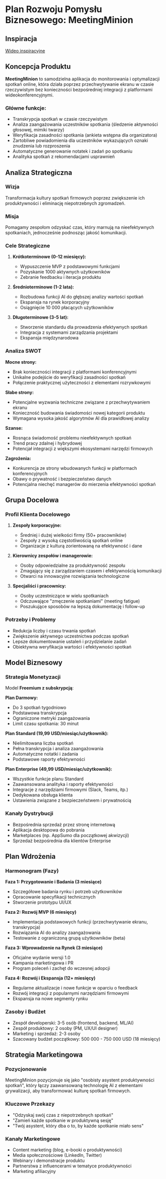 # Plan Rozwoju Pomysłu Biznesowego: MeetingMinion

## Inspiracja
[Wideo inspiracyjne](https://www.youtube.com/watch?v=MVgtZRu1c5c&ab_channel=PIKon)

## Koncepcja Produktu

**MeetingMinion** to samodzielna aplikacja do monitorowania i optymalizacji spotkań online, która działa poprzez przechwytywanie ekranu w czasie rzeczywistym bez konieczności bezpośredniej integracji z platformami wideokonferencyjnymi. 

### Główne funkcje:
- Transkrypcja spotkań w czasie rzeczywistym
- Analiza zaangażowania uczestników spotkania (śledzenie aktywności głosowej, mimiki twarzy)
- Weryfikacja zasadności spotkania (ankieta wstępna dla organizatora)
- Żartobliwe powiadomienia dla uczestników wykazujących oznaki znudzenia lub rozproszenia
- Automatyczne generowanie notatek i zadań po spotkaniu
- Analityka spotkań z rekomendacjami usprawnień

## Analiza Strategiczna

### Wizja
Transformacja kultury spotkań firmowych poprzez zwiększenie ich produktywności i eliminację niepotrzebnych zgromadzeń.

### Misja
Pomagamy zespołom odzyskać czas, który marnują na nieefektywnych spotkaniach, jednocześnie podnosząc jakość komunikacji.

### Cele Strategiczne
1. **Krótkoterminowe (0-12 miesięcy):**
   - Wypuszczenie MVP z podstawowymi funkcjami
   - Pozyskanie 1000 aktywnych użytkowników
   - Zebranie feedbacku i iteracja produktu

2. **Średnioterminowe (1-2 lata):**
   - Rozbudowa funkcji AI do głębszej analizy wartości spotkań
   - Ekspansja na rynek korporacyjny
   - Osiągnięcie 10 000 płacących użytkowników

3. **Długoterminowe (3-5 lat):**
   - Stworzenie standardu dla prowadzenia efektywnych spotkań
   - Integracja z systemami zarządzania projektami
   - Ekspansja międzynarodowa

### Analiza SWOT

**Mocne strony:**
- Brak konieczności integracji z platformami konferencyjnymi
- Unikalne podejście do weryfikacji zasadności spotkań
- Połączenie praktycznej użyteczności z elementami rozrywkowymi

**Słabe strony:**
- Potencjalne wyzwania techniczne związane z przechwytywaniem ekranu
- Konieczność budowania świadomości nowej kategorii produktu
- Wymagana wysoka jakość algorytmów AI dla prawidłowej analizy

**Szanse:**
- Rosnąca świadomość problemu nieefektywnych spotkań
- Trend pracy zdalnej i hybrydowej
- Potencjał integracji z większymi ekosystemami narzędzi firmowych

**Zagrożenia:**
- Konkurencja ze strony wbudowanych funkcji w platformach konferencyjnych
- Obawy o prywatność i bezpieczeństwo danych
- Potencjalna niechęć managerów do mierzenia efektywności spotkań

## Grupa Docelowa

### Profil Klienta Docelowego
1. **Zespoły korporacyjne:**
   - Średniej i dużej wielkości firmy (50+ pracowników)
   - Zespoły z wysoką częstotliwością spotkań online
   - Organizacje z kulturą zorientowaną na efektywność i dane

2. **Kierownicy zespołów i managerowie:**
   - Osoby odpowiedzialne za produktywność zespołu
   - Zmagający się z zarządzaniem czasem i efektywnością komunikacji
   - Otwarci na innowacyjne rozwiązania technologiczne

3. **Specjaliści i pracownicy:**
   - Osoby uczestniczące w wielu spotkaniach
   - Odczuwające "zmęczenie spotkaniami" (meeting fatigue)
   - Poszukujące sposobów na lepszą dokumentację i follow-up

### Potrzeby i Problemy
- Redukcja liczby i czasu trwania spotkań
- Zwiększenie aktywnego uczestnictwa podczas spotkań
- Lepsze dokumentowanie ustaleń i przydzielanie zadań
- Obiektywna weryfikacja wartości i efektywności spotkań

## Model Biznesowy

### Strategia Monetyzacji
Model **Freemium z subskrypcją**:

**Plan Darmowy:**
- Do 3 spotkań tygodniowo
- Podstawowa transkrypcja
- Ograniczone metryki zaangażowania
- Limit czasu spotkania: 30 minut

**Plan Standard (19,99 USD/miesiąc/użytkownik):**
- Nielimitowana liczba spotkań
- Pełna transkrypcja i analiza zaangażowania
- Automatyczne notatki i zadania
- Podstawowe raporty efektywności

**Plan Enterprise (49,99 USD/miesiąc/użytkownik):**
- Wszystkie funkcje planu Standard
- Zaawansowana analityka i raporty efektywności
- Integracje z narzędziami firmowymi (Slack, Teams, itp.)
- Dedykowana obsługa klienta
- Ustawienia związane z bezpieczeństwem i prywatnością

### Kanały Dystrybucji
- Bezpośrednia sprzedaż przez stronę internetową
- Aplikacja desktopowa do pobrania
- Marketplaces (np. AppSumo dla początkowej akwizycji)
- Sprzedaż bezpośrednia dla klientów Enterprise

## Plan Wdrożenia

### Harmonogram (Fazy)

**Faza 1: Przygotowanie i Badania (3 miesiące)**
- Szczegółowe badania rynku i potrzeb użytkowników
- Opracowanie specyfikacji technicznych
- Stworzenie prototypu UI/UX

**Faza 2: Rozwój MVP (6 miesięcy)**
- Implementacja podstawowych funkcji (przechwytywanie ekranu, transkrypcja)
- Rozwiązania AI do analizy zaangażowania
- Testowanie z ograniczoną grupą użytkowników (beta)

**Faza 3: Wprowadzenie na Rynek (3 miesiące)**
- Oficjalne wydanie wersji 1.0
- Kampania marketingowa i PR
- Program poleceń i zachęt do wczesnej adopcji

**Faza 4: Rozwój i Ekspansja (12+ miesięcy)**
- Regularne aktualizacje i nowe funkcje w oparciu o feedback
- Rozwój integracji z popularnymi narzędziami firmowymi
- Ekspansja na nowe segmenty rynku

### Zasoby i Budżet
- Zespół developerski: 3-5 osób (frontend, backend, ML/AI)
- Zespół produktowy: 2 osoby (PM, UX/UI designer)
- Marketing i sprzedaż: 2-3 osoby
- Szacowany budżet początkowy: 500 000 - 750 000 USD (18 miesięcy)

## Strategia Marketingowa

### Pozycjonowanie
MeetingMinion pozycjonuje się jako "osobisty asystent produktywności spotkań", który łączy zaawansowaną technologię AI z elementami grywalizacji, aby transformować kulturę spotkań firmowych.

### Kluczowe Przekazy
- "Odzyskaj swój czas z niepotrzebnych spotkań"
- "Zamień każde spotkanie w produktywną sesję"
- "Twój asystent, który dba o to, by każde spotkanie miało sens"

### Kanały Marketingowe
- Content marketing (blog, e-booki o produktywności)
- Media społecznościowe (LinkedIn, Twitter)
- Webinary i demonstracje produktu
- Partnerstwa z influencerami w tematyce produktywności
- Marketing afiliacyjny 